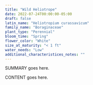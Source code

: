 ```yaml
---
title: "Wild Heliotrope"
date: 2022-07-24T00:00:00-05:00
draft: false
latin_name: "Heliotropium curassavicum"
family_name: "Boraginaceae"
plant_type: "Perennial"
bloom_time: "Spring"
flower_color: "White"
size_at_maturity: "< 1 ft"
water_needs: "Low"
additional_characteristices_notes: ""
---
```


SUMMARY goes here.

<!--more-->

CONTENT goes here.